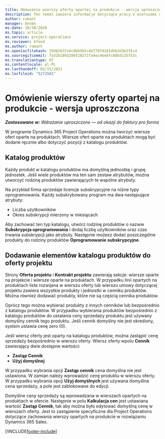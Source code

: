 ```yaml
---
title: Omówienie wierszy oferty opartej na produkcie - wersja uproszczona
description: Ten temat zawiera informacje dotyczące pracy z wierszami ofert opartymi na produktach.
author: rumant
manager: Annbe
ms.date: 10/30/2020
ms.topic: article
ms.service: project-operations
ms.reviewer: kfend
ms.author: rumant
ms.openlocfilehash: 29d82637c6c8bb5b5cde7707d181d5b3d3b235c4
ms.sourcegitcommit: fa32b1893286f20271fa4ec4be8fc68bd135f53c
ms.translationtype: HT
ms.contentlocale: pl-PL
ms.lasthandoff: 02/15/2021
ms.locfileid: "5272581"
---
```

# <a name="product-based-quote-lines-overview---lite"></a>Omówienie wierszy oferty opartej na produkcie - wersja uproszczona

_**Zastosowane w:** Wdrażanie uproszczone — od okazji do faktury pro forma_

W programie Dynamics 365 Project Operations można tworzyć wiersze ofert oparte na produktach. Wiersze ofert oparte na produktach mogą być dodane ręcznie albo dotyczyć pozycji z katalogu produktów.

## <a name="product-catalog"></a>Katalog produktów

Każdy produkt w katalogu produktów ma domyślną jednostkę i grupę jednostek. Jeśli wiele produktów ma ten sam zestaw atrybutów, można utworzyć rodzinę produktów zawierających te wspólne atrybuty. 

Na przykład firma sprzedaje licencje subskrypcyjne na różne typy oprogramowania. Każdy subskrybowany program ma dwa następujące atrybuty:

- Liczba użytkowników
- Okres subskrypcji mierzony w miesiącach

Aby zachować ten typ katalogu, utwórz rodzinę produktów o nazwie **Subskrypcja oprogramowania** i dodaj liczbę użytkowników oraz czas trwania subskrypcji jako atrybuty. Następnie możesz dodać poszczególne produkty do rodziny produktów **Oprogramowanie subskrypcyjne**.

## <a name="add-product-catalog-items-to-a-project-quote"></a>Dodawanie elementów katalogu produktów do oferty projektu

Strony **Oferta projektu** i **Kontrakt projektu** zawierają sekcje: wiersze oparte na projekcie i wiersze oparte na produktach. W przypadku linii opartych na produktach lista rozwijana w wierszu oferty lub wierszu umowy dotyczącej projektu zawiera wszystkie produkty i jednostki w cenniku produktów. Można również dodawać produkty, które nie są częścią cennika produktów.

Oprócz tego można wybierać produkty z innych cenników lub bezpośrednio z katalogu produktów. W przypadku wybierania produktów bezpośrednio z katalogu produktów do ustalania ceny sprzedaży produktu jest używany domyślny cennik tego produktu. Jeśli cennik domyślny nie jest określony, system ustawia cenę zero (0).

Jeśli wiersz oferty jest oparty na katalogu produktów, można zastąpić cenę sprzedaży bezpośrednio w wierszu oferty. Wiersz oferty wpolu **Cennik** zawierający dwie dostępne wartości:

- **Zastąp Cennik**
- **Użyj domyślnej**

W przypadku wybrania opcji **Zastąp cennik** cena domyślna nie jest ustawiona. W zamian należy wprowadzić cenę produktu w wierszu oferty. W przypadku wybrania opcji **Użyj domyślnych** jest używana domyślna cena sprzedaży, a pole jest zablokowane do edycji.

Domyślne ceny sprzedaży są wprowadzana w wierszach opartych na produktach w ofercie. Następnie w polu **Kalkulacja cen** jest ustawiana wartość **Zastąp Cennik**, tak aby można było edytować domyślną cenę w wierszach oferty. Jest to zastąpienie specyficzne dla Project Operations dotyczące zachowania wierszy opartych na produkcie w rozwiązaniu Dynamics 365 Sales.


[!INCLUDE[footer-include](../../includes/footer-banner.md)]